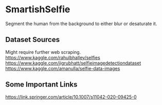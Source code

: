# SmartishSelfie
Segment the human from the background to either blur or desaturate it.

## Dataset Sources
Might require further web scraping. </br>
https://www.kaggle.com/rahulbhalley/selfies </br>
https://www.kaggle.com/jigrubhatt/selfieimagedetectiondataset </br>
https://www.kaggle.com/amanulla/selfie-data-images </br>


## Some Important Links
https://link.springer.com/article/10.1007/s11042-020-09425-0
